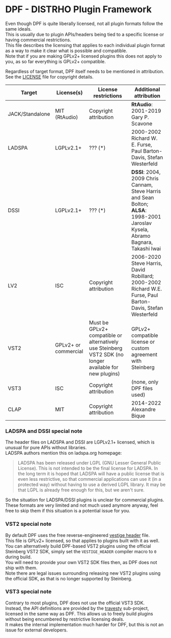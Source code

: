 # DPF - DISTRHO Plugin Framework

Even though DPF is quite liberally licensed, not all plugin formats follow the same ideals.  
This is usually due to plugin APIs/headers being tied to a specific license or having commercial restrictions.  
This file describes the licensing that applies to each individual plugin format as a way to make it clear what is possible and compatible.  
Note that if you are making GPLv2+ licensed plugins this does not apply to you, as so far everything is GPLv2+ compatible.

Regardless of target format, DPF itself needs to be mentioned in attribution.
See the [LICENSE](LICENSE) file for copyright details.

| Target          | License(s)           | License restrictions  | Additional attribution |
|-----------------|----------------------|-----------------------|------------------------|
| JACK/Standalone | MIT (RtAudio)        | Copyright attribution | **RtAudio**: 2001-2019 Gary P. Scavone |
| LADSPA          | LGPLv2.1+            | ??? (*)               | 2000-2002 Richard W. E. Furse, Paul Barton-Davis, Stefan Westerfeld |
| DSSI            | LGPLv2.1+            | ??? (*)               | **DSSI**: 2004, 2009 Chris Cannam, Steve Harris and Sean Bolton;<br/> **ALSA**: 1998-2001 Jaroslav Kysela, Abramo Bagnara, Takashi Iwai |
| LV2             | ISC                  | Copyright attribution | 2006-2020 Steve Harris, David Robillard;<br/> 2000-2002 Richard W.E. Furse, Paul Barton-Davis, Stefan Westerfeld |
| VST2            | GPLv2+ or commercial | Must be GPLv2+ compatible or alternatively use Steinberg VST2 SDK (no longer available for new plugins) | GPLv2+ compatible license or custom agreement with Steinberg |
| VST3            | ISC                  | Copyright attribution | (none, only DPF files used) |
| CLAP            | MIT                  | Copyright attribution | 2014-2022 Alexandre Bique |

### LADSPA and DSSI special note

The header files on LADSPA and DSSI are LGPLv2.1+ licensed, which is unusual for pure APIs without libraries.  
LADSPA authors mention this on ladspa.org homepage:

> LADSPA has been released under LGPL (GNU Lesser General Public License).
> This is not intended to be the final license for LADSPA.
> In the long term it is hoped that LADSPA will have a public license that is even less restrictive, so that commercial applications can use it (in a protected way) without having to use a derived LGPL library.
> It may be that LGPL is already free enough for this, but we aren't sure.

So the situation for LADSPA/DSSI plugins is unclear for commercial plugins.  
These formats are very limited and not much used anymore anyway, feel free to skip them if this situation is a potential issue for you.

### VST2 special note

By default DPF uses the free reverse-engineered [vestige header](distrho/src/vestige/vestige.h) file.  
This file is GPLv2+ licensed, so that applies to plugins built with it as well.  
You can alternatively build DPF-based VST2 plugins using the official Steinberg VST2 SDK,
simply set the `VESTIGE_HEADER` compiler macro to `0` during build.  
You will need to provide your own VST2 SDK files then, as DPF does not ship with them.  
Note there are legal issues surrounding releasing new VST2 plugins using the official SDK, as that is no longer supported by Steinberg.

### VST3 special note

Contrary to most plugins, DPF does not use the official VST3 SDK.  
Instead, the API definitions are provided by the [travesty](distrho/src/travesty/) sub-project, licensed in the same way as DPF.
This allows us to freely build plugins without being encumbered by restrictive licensing deals.  
It makes the internal implementation much harder for DPF, but this is not an issue for external developers.
